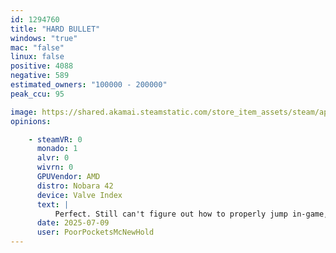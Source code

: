 ```yaml
---
id: 1294760
title: "HARD BULLET"
windows: "true"
mac: "false"
linux: false
positive: 4088
negative: 589
estimated_owners: "100000 - 200000"
peak_ccu: 95

image: https://shared.akamai.steamstatic.com/store_item_assets/steam/apps/1294760/header.jpg?t=1731419036
opinions:

    - steamVR: 0
      monado: 1
      alvr: 0
      wivrn: 0
      GPUVendor: AMD
      distro: Nobara 42
      device: Valve Index
      text: |
          Perfect. Still can't figure out how to properly jump in-game, as it seems unreliable from the joystick input, but I guess it's more of a skill issue.
      date: 2025-07-09
      user: PoorPocketsMcNewHold
---
```

